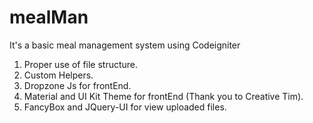 # mealMan
It's a basic meal management system using Codeigniter

1) Proper use of file structure.
2) Custom Helpers.
3) Dropzone Js for frontEnd.
4) Material and UI Kit Theme for frontEnd (Thank you to Creative Tim).
5) FancyBox and JQuery-UI for view uploaded files.
